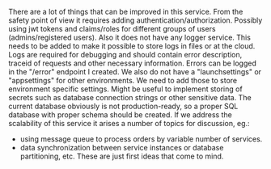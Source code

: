 There are a lot of things that can be improved in this service. 
From the safety point of view it requires adding authentication/authorization. Possibly using jwt tokens and claims/roles for different groups of users (admins/registered users).
Also it does not have any logger service. This needs to be added to make it possible to store logs in files or at the cloud. 
Logs are required for debugging and should contain error description, traceid of requests and other necessary information. Errors can be logged in the "/error" endpoint I created.
We also do not have a "launchsettings" or "appsettings" for other environments. We need to add those to store environment specific settings.
Might be useful to implement storing of secrets such as database connection strings or other sensitive data.
The current database obviously is not production-ready, so a proper SQL database with proper schema should be created.
If we address the scalability of this service it arises a number of topics for discussion, eg.:
- using message queue to process orders by variable number of services.
- data synchronization between service instances or database partitioning, etc.
These are just first ideas that come to mind.